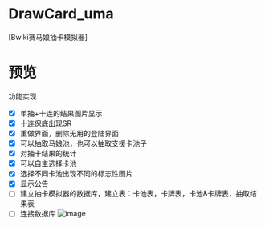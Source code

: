 # DrawCard_uma
[Bwiki赛马娘抽卡模拟器]
# 预览
功能实现
- [x] 单抽+十连的结果图片显示
- [x] 十连保底出现SR
- [x] 重做界面，删除无用的登陆界面
- [x] 可以抽取马娘池，也可以抽取支援卡池子
- [x] 对抽卡结果的统计
- [x] 可以自主选择卡池
- [x] 选择不同卡池出现不同的标志性图片
- [x] 显示公告
- [ ] 建立抽卡模拟器的数据库，建立表：卡池表，卡牌表，卡池&卡牌表，抽取结果表
- [ ] 连接数据库
![image](https://github.com/Violetmail/DrawCard_uma/assets/90465552/f03e8180-b68f-498d-8edb-5ad40c028970)
